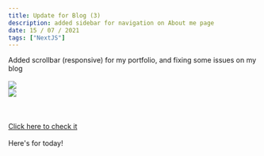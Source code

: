 ```yaml
---
title: Update for Blog (3)
description: added sidebar for navigation on About me page
date: 15 / 07 / 2021
tags: ["NextJS"]
---
```


Added scrollbar (responsive) for my portfolio, and fixing some issues on my blog<br/><br/>
<Image layout='fill' src='/image/Blog/20210715-0010/20210715-0001.png'></Image><br/>
<Image layout='fill' src='/image/Blog/20210715-0010/20210715-0002.png'></Image><br/>
<br/><br/><br/>
<a href='/about'>Click here to check it</a><br/><br/>
Here's for today!
